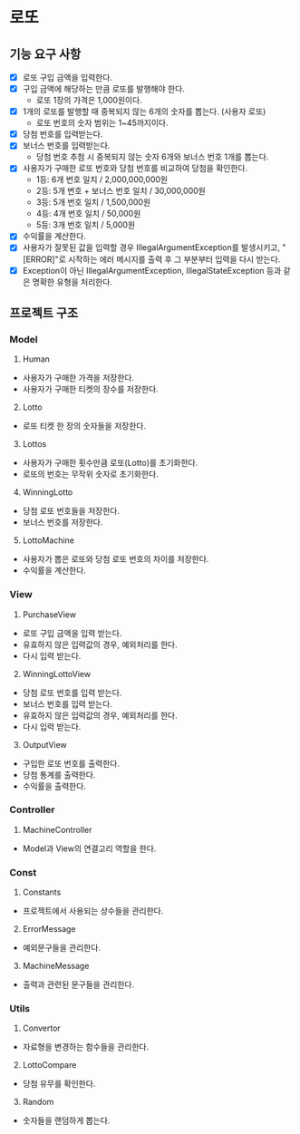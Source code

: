 # 로또

## 기능 요구 사항
- [x] 로또 구입 금액을 입력한다.
- [x] 구입 금액에 해당하는 만큼 로또를 발행해야 한다.
  - 로또 1장의 가격은 1,000원이다.
- [x] 1개의 로또를 발행할 때 중복되지 않는 6개의 숫자를 뽑는다. (사용자 로또)
  - 로또 번호의 숫자 범위는 1~45까지이다.
- [x] 당첨 번호를 입력받는다.
- [x] 보너스 번호를 입력받는다.
  - 당첨 번호 추첨 시 중복되지 않는 숫자 6개와 보너스 번호 1개를 뽑는다.
- [x] 사용자가 구매한 로또 번호와 당첨 번호를 비교하여 당첨을 확인한다.
  - 1등: 6개 번호 일치 / 2,000,000,000원
  - 2등: 5개 번호 + 보너스 번호 일치 / 30,000,000원
  - 3등: 5개 번호 일치 / 1,500,000원
  - 4등: 4개 번호 일치 / 50,000원
  - 5등: 3개 번호 일치 / 5,000원
- [x] 수익률을 계산한다.
- [x] 사용자가 잘못된 값을 입력할 경우 IllegalArgumentException를 발생시키고, "[ERROR]"로 시작하는 에러 메시지를 출력 후 그 부분부터 입력을 다시 받는다.
- [x] Exception이 아닌 IllegalArgumentException, IllegalStateException 등과 같은 명확한 유형을 처리한다.

## 프로젝트 구조
### Model
1. Human
- 사용자가 구매한 가격을 저장한다.
- 사용자가 구매한 티켓의 장수를 저장한다.

2. Lotto
- 로또 티켓 한 장의 숫자들을 저장한다.

3. Lottos
- 사용자가 구매한 횟수만큼 로또(Lotto)를 초기화한다.
- 로또의 번호는 무작위 숫자로 초기화한다.

4. WinningLotto
- 당첨 로또 번호들을 저장한다.
- 보너스 번호를 저장한다.

5. LottoMachine
- 사용자가 뽑은 로또와 당첨 로또 번호의 차이를 저장한다.
- 수익률을 계산한다.

### View
1. PurchaseView
- 로또 구입 금액을 입력 받는다.
- 유효하지 않은 입력값의 경우, 예외처리를 한다.
- 다시 입력 받는다.

2. WinningLottoView
- 당첨 로또 번호를 입력 받는다.
- 보너스 번호를 입력 받는다.
- 유효하지 않은 입력값의 경우, 예외처리를 한다.
- 다시 입력 받는다.

3. OutputView
- 구입한 로또 번호를 출력한다.
- 당첨 통계를 출력한다.
- 수익률을 출력한다.

### Controller
1. MachineController
- Model과 View의 연결고리 역할을 한다.

### Const
1. Constants
- 프로젝트에서 사용되는 상수들을 관리한다.

2. ErrorMessage
- 예외문구들을 관리한다.

3. MachineMessage
- 출력과 관련된 문구들을 관리한다.

### Utils
1. Convertor
- 자료형을 변경하는 함수들을 관리한다.

2. LottoCompare
- 당첨 유무를 확인한다.

3. Random
- 숫자들을 랜덤하게 뽑는다.
